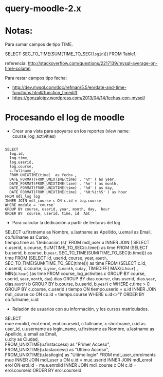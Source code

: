 query-moodle-2.x
================

Notas:
=======
Para sumar campos de tipo TIME.

SELECT SEC_TO_TIME(SUM(TIME_TO_SEC(`login`))) FROM Table1; 

referencia: http://stackoverflow.com/questions/2217139/mysql-average-on-time-column

Para restar campos tipo fecha: 
- http://dev.mysql.com/doc/refman/5.5/en/date-and-time-functions.html#function_timediff
- https://gonzalojpv.wordpress.com/2013/04/14/fechas-con-mysql/

Procesando el log de moodle
==============================

- Crear una vista para apoyarse en los reportes (view name: course_log_activities)
<code>
SELECT
  log.id,
  log.time, 
  log.userid, 
  log.course, 
  c.fullname , 
  FROM_UNIXTIME(time)  as fecha ,
  DATE_FORMAT(FROM_UNIXTIME(time) , '%Y' ) as year,
  DATE_FORMAT(FROM_UNIXTIME(time) , '%m' ) as month,
  DATE_FORMAT(FROM_UNIXTIME(time) , '%d' ) as day,
  DATE_FORMAT(FROM_UNIXTIME(time) , '%H:%i:%S' ) as hour
FROM mdl_log log
INNER JOIN mdl_course c ON c.id = log.course
WHERE module = 'course'
GROUP BY course, userid, year, month, day,  hour
ORDER BY  course, userid, time, id  ASC
</code>

- Para calcular la dedicación a partir de lecturas del log

SELECT 
  u.firstname as Nombre, 
  u.lastname as Apellido, 
  u.email as Email,  
  co.fullname as Curso,  
  tiempo.time as 'Dedicación (s)' 
FROM mdl_user u
INNER JOIN (
SELECT c.userid, c.course, SUM(TIME_TO_SEC(c.time)) as time FROM 
(SELECT b.userid, b.course, b.`year`,  SEC_TO_TIME(SUM(TIME_TO_SEC(b.time))) as time FROM
(SELECT id, userid, course, year, `month`,  SEC_TO_TIME(SUM(TIME_TO_SEC(time))) as time FROM
(SELECT c.id, c.userid, c.course, c.`year`, c.`month`, c.`day`, TIMEDIFF( MAX(c.`hour`) , MIN(c.`hour`) )as time 
FROM course_log_activities c
GROUP BY course, userid, `year`, `month`, `day`) dias
GROUP BY dias.course,  dias.userid, dias.`year`, dias.`month`) b
GROUP BY b.course, b.userid, b.`year`) c
WHERE c.time > 0
GROUP BY c.course, c.userid
) tiempo ON tiempo.userid = u.id
INNER JOIN mdl_course co ON co.id = tiempo.course
WHERE u.id<>'1'
ORDER BY co.fullname, u.id

- Relación de usuarios con su información, y los cursos matriculados.

SELECT  
  mue.enrolid,
  erol.enrol,
  erol.courseid,
  c.fullname,
  c.shortname,
  u.id as user_id, 
  u.username as login_name, 
  u.firstname as Nombre, 
  u.lastname as Apellido, 
  u.email as Email,  
  u.city as Ciudad,  
FROM_UNIXTIME(u.firstaccess) as "Primer Acceso", 
FROM_UNIXTIME(u.lastaccess) as "Ultimo Acceso", 
FROM_UNIXTIME(u.lastlogin) as "Ultimo login"
FROM  mdl_user_enrolments mue
INNER JOIN mdl_user u ON u.id = mue.userid
INNER JOIN mdl_enrol erol ON erol.id = mue.enrolid
INNER JOIN mdl_course c ON c.id = erol.courseid
ORDER BY erol.courseid

